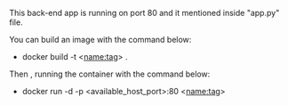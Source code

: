 This back-end app is running on port 80 and it mentioned inside "app.py" file.

You can build an image with the command below:
* docker build -t <<name:tag>> .

Then , running the container with the command below:
* docker run -d -p <available_host_port>:80 <<name:tag>>

